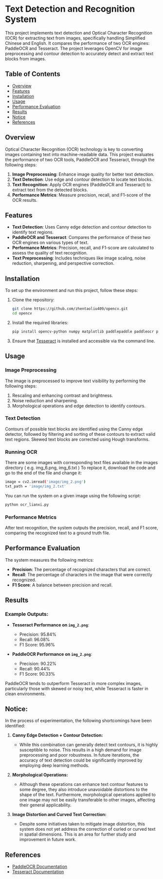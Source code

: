 
# Text Detection and Recognition System

This project implements text detection and Optical Character Recognition (OCR) for extracting text from images, specifically handling Simplified Chinese and English. It compares the performance of two OCR engines: PaddleOCR and Tesseract. The project leverages OpenCV for image preprocessing and contour detection to accurately detect and extract text blocks from images.

## Table of Contents
- [Overview](#overview)
- [Features](#features)
- [Installation](#installation)
- [Usage](#usage)
- [Performance Evaluation](#performance-evaluation)
- [Results](#results)
- [Notice](#notice)
- [References](#references)

## Overview
Optical Character Recognition (OCR) technology is key to converting images containing text into machine-readable data. This project evaluates the performance of two OCR tools, PaddleOCR and Tesseract, through the following steps:
1. **Image Preprocessing**: Enhance image quality for better text detection.
2. **Text Detection**: Use edge and contour detection to locate text blocks.
3. **Text Recognition**: Apply OCR engines (PaddleOCR and Tesseract) to extract text from the detected blocks.
4. **Performance Metrics**: Measure precision, recall, and F1-score of the OCR results.

## Features
- **Text Detection**: Uses Canny edge detection and contour detection to identify text regions.
- **PaddleOCR and Tesseract**: Compares the performance of these two OCR engines on various types of text.
- **Performance Metrics**: Precision, recall, and F1-score are calculated to assess the quality of text recognition.
- **Text Preprocessing**: Includes techniques like image scaling, noise reduction, sharpening, and perspective correction.

## Installation

To set up the environment and run this project, follow these steps:

1. Clone the repository:
   ```bash
   git clone https://github.com/zhentaoliu409/opencv.git
   cd opencv
   ```

2. Install the required libraries:
   ```bash
   pip install opencv-python numpy matplotlib paddlepaddle paddleocr pytesseract
   ```

3. Ensure that [Tesseract](https://github.com/tesseract-ocr/tesseract) is installed and accessible via the command line.

## Usage

### Image Preprocessing
The image is preprocessed to improve text visibility by performing the following steps:
1. Rescaling and enhancing contrast and brightness.
2. Noise reduction and sharpening.
3. Morphological operations and edge detection to identify contours.

### Text Detection
Contours of possible text blocks are identified using the Canny edge detector, followed by filtering and sorting of these contours to extract valid text regions. Skewed text blocks are corrected using Hough transforms.

### Running OCR
There are some images with corresponding text files available in the images directory ( e.g. img_6.png, img_6.txt )
To replace it, download the code and go to the end of the file and change it:

```bash
image = cv2.imread('image/img_2.png')
txt_path = 'image/img_2.txt'
```

You can run the system on a given image using the following script:

```bash
python ocr_lianxi.py 
```

### Performance Metrics
After text recognition, the system outputs the precision, recall, and F1 score, comparing the recognized text to a ground truth file.

## Performance Evaluation

The system measures the following metrics:
- **Precision**: The percentage of recognized characters that are correct.
- **Recall**: The percentage of characters in the image that were correctly recognized.
- **F1 Score**: A balance between precision and recall.

## Results

### Example Outputs:
- **Tesseract Performance on `img_2.png`**:
  - Precision: 95.84%
  - Recall: 96.08%
  - F1 Score: 95.96%

- **PaddleOCR Performance on `img_2.png`**:
  - Precision: 90.22%
  - Recall: 90.44%
  - F1 Score: 90.33%

PaddleOCR tends to outperform Tesseract in more complex images, particularly those with skewed or noisy text, while Tesseract is faster in clean environments.

## Notice:

In the process of experimentation, the following shortcomings have been identified:

1. **Canny Edge Detection + Contour Detection:**
   - While this combination can generally detect text contours, it is highly susceptible to noise. This results in a high demand for image preprocessing and poor robustness. In future iterations, the accuracy of text detection could be significantly improved by employing deep learning methods.

2. **Morphological Operations:**
   - Although these operations can enhance text contour features to some degree, they also introduce unavoidable distortions to the shape of the text. Furthermore, morphological operations applied to one image may not be easily transferable to other images, affecting their general applicability.

3. **Image Distortion and Curved Text Correction:**
   - Despite some initiatives taken to mitigate image distortion, this system does not yet address the correction of curled or curved text in spatial dimensions. This is an area for further study and improvement in future work.

## References
- [PaddleOCR Documentation](https://github.com/PaddlePaddle/PaddleOCR)
- [Tesseract Documentation](https://github.com/tesseract-ocr/tesseract)
